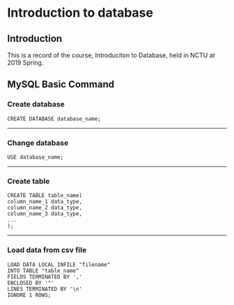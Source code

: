 # Introduction to database #
## Introduction ##
This is a record of the course, Introduciton to Database, held in NCTU at 2019 Spring.
## MySQL Basic Command ##
### Create database ###
	CREATE DATABASE database_name;
___
### Change database ###
	USE database_name;
___
### Create table ###
	CREATE TABLE table_name(
	column_name_1 data_type,
	column_name_2 data_type,
	column_name_3 data_type,
	...
	);
___
### Load data from csv file ###
	LOAD DATA LOCAL INFILE "filename"
	INTO TABLE "table_name"
	FIELDS TERMINATED BY ','
	ENCLOSED BY '"'
	LINES TERMINATED BY '\n'
	IGNORE 1 ROWS;

